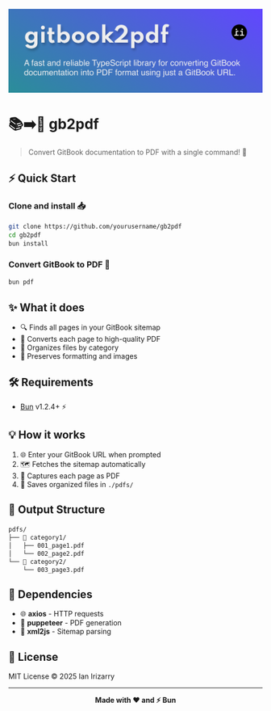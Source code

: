 ![gitbook2pdf gradient image](./img.png)
# 📚➡️📄 gb2pdf

> Convert GitBook documentation to PDF with a single command! 🚀

## ⚡ Quick Start

### Clone and install 📥
```bash
git clone https://github.com/yourusername/gb2pdf
cd gb2pdf
bun install
```

### Convert GitBook to PDF 🎯
```bash
bun pdf
```

## ✨ What it does

- 🔍 Finds all pages in your GitBook sitemap
- 📄 Converts each page to high-quality PDF
- 📁 Organizes files by category
- 🎨 Preserves formatting and images

## 🛠️ Requirements

- [Bun](https://bun.sh) v1.2.4+ ⚡

## 💡 How it works

1. 🌐 Enter your GitBook URL when prompted
2. 🗺️ Fetches the sitemap automatically
3. 📸 Captures each page as PDF
4. 💾 Saves organized files in `./pdfs/`

## 📂 Output Structure

```
pdfs/
├── 📁 category1/
│   ├── 001_page1.pdf
│   └── 002_page2.pdf
└── 📁 category2/
    └── 003_page3.pdf
```

## 🔧 Dependencies

- 🌐 **axios** - HTTP requests
- 🤖 **puppeteer** - PDF generation  
- 🔧 **xml2js** - Sitemap parsing

## 📝 License

MIT License © 2025 Ian Irizarry

---

<p align="center">
  <strong>Made with ❤️ and ⚡ Bun</strong>
</p>
